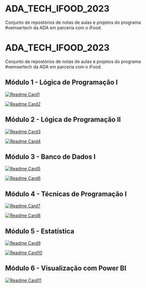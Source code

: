 # ADA_TECH_IFOOD_2023
Conjunto de repostórios de notas de aulas e projetos do programa #vemsertech da ADA em parceria com o iFood.

# ADA_TECH_IFOOD_2023
Conjunto de repostórios de notas de aulas e projetos do programa #vemsertech da ADA em parceria com o iFood.

## Módulo 1 - Lógica de Programação I
[![Readme Card1](https://github-readme-stats.vercel.app/api/pin/?username=RSAmanda&repo=Ada_iFood_Mod01_Logica_de_programacao_1)](https://github.com/RSAmanda/ADA_TECH_IFOOD_2023/tree/main/Ada_iFood_Mod01_Logica_de_programacao_1)

[![Readme Card2](https://github-readme-stats.vercel.app/api/pin/?username=RSAmanda&repo=Projeto_Mod01_Ada_VemSerTech)](https://github.com/RSAmanda/ADA_TECH_IFOOD_2023/tree/main/Projeto_Mod01_Ada_VemSerTech)


## Módulo 2 - Lógica de Programação II
[![Readme Card3](https://github-readme-stats.vercel.app/api/pin/?username=RSAmanda&repo=Ada_iFood_Mod02_Logica_de_programacao_2)](https://github.com/RSAmanda/ADA_TECH_IFOOD_2023/tree/main/Ada_iFood_Mod02_Logica_de_programacao_2)

[![Readme Card4](https://github-readme-stats.vercel.app/api/pin/?username=RSAmanda&repo=Projeto_Mod2_Ada_VemSerTech)](https://github.com/RSAmanda/ADA_TECH_IFOOD_2023/tree/main/Projeto_Mod2_Ada_VemSerTech)

## Módulo 3 - Banco de Dados I
[![Readme Card5](https://github-readme-stats.vercel.app/api/pin/?username=RSAmanda&repo=Ada_iFood_Mod03_Banco_de_Dados_1)](https://github.com/RSAmanda/ADA_TECH_IFOOD_2023/tree/main/Ada_iFood_Mod03_Banco_de_Dados_1)

[![Readme Card6](https://github-readme-stats.vercel.app/api/pin/?username=RSAmanda&repo=Projeto_Mod3_Ada_VemSerTech)](https://github.com/RSAmanda/ADA_TECH_IFOOD_2023/tree/main/Projeto_Mod3_Ada_VemSerTech)

## Módulo 4 - Técnicas de Programação I
[![Readme Card7](https://github-readme-stats.vercel.app/api/pin/?username=RSAmanda&repo=Ada_iFood_Mod04_Tecnicas_de_Programacao_1)](https://github.com/RSAmanda/ADA_TECH_IFOOD_2023/tree/main/Ada_iFood_Mod04_Tecnicas_de_Programacao_1)

[![Readme Card8](https://github-readme-stats.vercel.app/api/pin/?username=RSAmanda&repo=Projeto_Mod5_Ada_VemSerTech)](https://github.com/RSAmanda/ADA_TECH_IFOOD_2023/tree/main/Projeto_Mod5_Ada_VemSerTech)

## Módulo 5 - Estatística

[![Readme Card9](https://github-readme-stats.vercel.app/api/pin/?username=RSAmanda&repo=Ada_iFood_Mod05_Estatistica_1)](https://github.com/RSAmanda/ADA_TECH_IFOOD_2023/tree/main/Ada_iFood_Mod05_Estatistica_1)

[![Readme Card10](https://github-readme-stats.vercel.app/api/pin/?username=RSAmanda&repo=Projeto_Mod5_Ada_VemSerTech)](https://github.com/RSAmanda/ADA_TECH_IFOOD_2023/tree/main/Projeto_Mod5_Ada_VemSerTech)

## Módulo 6 - Visualização com Power BI
[![Readme Card11](https://github-readme-stats.vercel.app/api/pin/?username=RSAmanda&repo=Projeto_Mod6_Ada_VemSerTech)](https://github.com/RSAmanda/ADA_TECH_IFOOD_2023/tree/main/Projeto_Mod6_Ada_VemSerTech)
